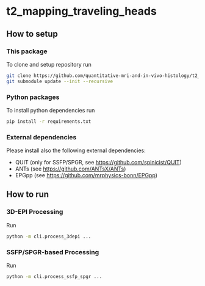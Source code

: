 # t2_mapping_traveling_heads

## How to setup
### This package
To clone and setup repository run
```bash
git clone https://github.com/quantitative-mri-and-in-vivo-histology/t2_mapping_traveling_heads.git
git submodule update --init --recursive
```

### Python packages
To install python dependencies run
```bash
pip install -r requirements.txt
```

### External dependencies
Please install also the following external dependencies:
- QUIT (only for SSFP/SPGR, see https://github.com/spinicist/QUIT)
- ANTs (see https://github.com/ANTsX/ANTs)
- EPGpp (see https://github.com/mrphysics-bonn/EPGpp)

## How to run
### 3D-EPI Processing
Run
```bash
python -m cli.process_3depi ...
```
### SSFP/SPGR-based Processing
Run
```bash
python -m cli.process_ssfp_spgr ...
```

